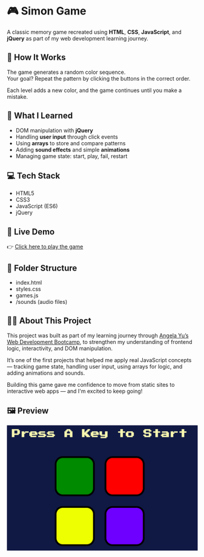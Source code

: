 # 🎮 Simon Game

A classic memory game recreated using **HTML**, **CSS**, **JavaScript**, and **jQuery** as part of my web development learning journey.

## 📌 How It Works

The game generates a random color sequence.  
Your goal? Repeat the pattern by clicking the buttons in the correct order.

Each level adds a new color, and the game continues until you make a mistake.

## 🧠 What I Learned

- DOM manipulation with **jQuery**
- Handling **user input** through click events
- Using **arrays** to store and compare patterns
- Adding **sound effects** and simple **animations**
- Managing game state: start, play, fail, restart

## 💻 Tech Stack

- HTML5
- CSS3
- JavaScript (ES6)
- jQuery

## 🚀 Live Demo

👉 [Click here to play the game](https://your-username.github.io/simon-game/)  

## 📂 Folder Structure
- index.html
- styles.css
- games.js
- /sounds (audio files)

## 👩‍💻 About This Project

This project was built as part of my learning journey through [Angela Yu’s Web Development Bootcamp](https://www.udemy.com/course/the-complete-web-development-bootcamp/), to strengthen my understanding of frontend logic, interactivity, and DOM manipulation.

It’s one of the first projects that helped me apply real JavaScript concepts — tracking game state, handling user input, using arrays for logic, and adding animations and sounds.

Building this game gave me confidence to move from static sites to interactive web apps — and I'm excited to keep going!

## 🖼️ Preview

![Simon Game Screenshot](./screenshot.png)

